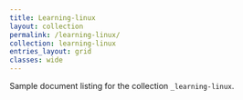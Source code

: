```yaml
---
title: Learning-linux
layout: collection
permalink: /learning-linux/
collection: learning-linux
entries_layout: grid
classes: wide
---
```


Sample document listing for the collection `_learning-linux`.
